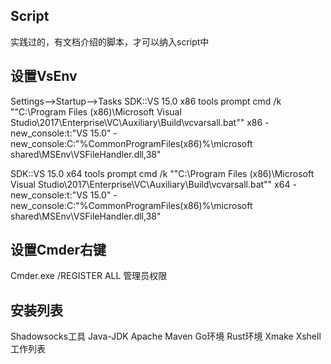 ## Script
实践过的，有文档介绍的脚本，才可以纳入script中

## 设置VsEnv
Settings-->Startup-->Tasks
SDK::VS 15.0 x86 tools prompt
cmd /k ""C:\Program Files (x86)\Microsoft Visual Studio\2017\Enterprise\VC\Auxiliary\Build\vcvarsall.bat"" x86 -new_console:t:"VS 15.0" -new_console:C:"%CommonProgramFiles(x86)%\microsoft shared\MSEnv\VSFileHandler.dll,38"

SDK::VS 15.0 x64 tools prompt
cmd /k ""C:\Program Files (x86)\Microsoft Visual Studio\2017\Enterprise\VC\Auxiliary\Build\vcvarsall.bat"" x64 -new_console:t:"VS 15.0" -new_console:C:"%CommonProgramFiles(x86)%\microsoft shared\MSEnv\VSFileHandler.dll,38"

## 设置Cmder右键
Cmder.exe /REGISTER ALL 管理员权限 

## 安装列表
Shadowsocks工具
Java-JDK
Apache Maven
Go环境
Rust环境
Xmake
Xshell工作列表
